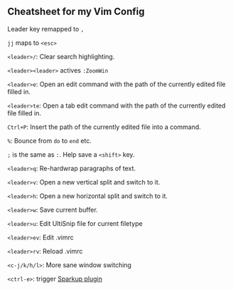## Cheatsheet for my Vim Config


Leader key remapped to `,`

`jj` maps to `<esc>`

`<leader>/`: Clear search highlighting.

`<leader><leader>` actives `:ZoomWin`

`<leader>e`: Open an edit command with the path of the currently edited file filled in.

`<leader>te`: Open a tab edit command with the path of the currently edited file filled in.

`Ctrl+P`: Insert the path of the currently edited file into a command.

`%`: Bounce from `do` to `end` etc.

`;` is the same as `:`. Help save a `<shift>` key.

`<leader>q`: Re-hardwrap paragraphs of text.

`<leader>v`: Open a new vertical split and switch to it.

`<leader>h`: Open a new horizontal split and switch to it.

`<leader>w`: Save current buffer.

`<leader>u`: Edit UltiSnip file for current filetype

`<leader>ev`: Edit .vimrc

`<leader>rv`: Reload .vimrc

`<c-j/k/h/l>`: More sane window switching

`<ctrl-e>`: trigger [Sparkup
plugin](https://github.com/rstacruz/sparkup)
